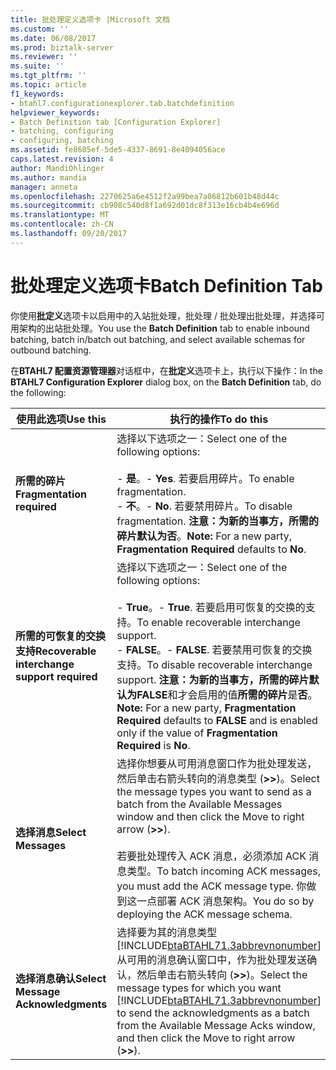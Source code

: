 ```yaml
---
title: 批处理定义选项卡 |Microsoft 文档
ms.custom: ''
ms.date: 06/08/2017
ms.prod: biztalk-server
ms.reviewer: ''
ms.suite: ''
ms.tgt_pltfrm: ''
ms.topic: article
f1_keywords:
- btahl7.configurationexplorer.tab.batchdefinition
helpviewer_keywords:
- Batch Definition tab [Configuration Explorer]
- batching, configuring
- configuring, batching
ms.assetid: fe8685ef-5de5-4337-8691-8e4094056ace
caps.latest.revision: 4
author: MandiOhlinger
ms.author: mandia
manager: anneta
ms.openlocfilehash: 2270625a6e4512f2a99bea7a06812b601b48d44c
ms.sourcegitcommit: cb908c540d8f1a692d01dc8f313e16cb4b4e696d
ms.translationtype: MT
ms.contentlocale: zh-CN
ms.lasthandoff: 09/20/2017
---
```

# <a name="batch-definition-tab"></a><span data-ttu-id="a23c6-102">批处理定义选项卡</span><span class="sxs-lookup"><span data-stu-id="a23c6-102">Batch Definition Tab</span></span>
<span data-ttu-id="a23c6-103">你使用**批定义**选项卡以启用中的入站批处理，批处理 / 批处理出批处理，并选择可用架构的出站批处理。</span><span class="sxs-lookup"><span data-stu-id="a23c6-103">You use the **Batch Definition** tab to enable inbound batching, batch in/batch out batching, and select available schemas for outbound batching.</span></span>  
  
 <span data-ttu-id="a23c6-104">在**BTAHL7 配置资源管理器**对话框中，在**批定义**选项卡上，执行以下操作：</span><span class="sxs-lookup"><span data-stu-id="a23c6-104">In the **BTAHL7 Configuration Explorer** dialog box, on the **Batch Definition** tab, do the following:</span></span>  
  
|<span data-ttu-id="a23c6-105">使用此选项</span><span class="sxs-lookup"><span data-stu-id="a23c6-105">Use this</span></span>|<span data-ttu-id="a23c6-106">执行的操作</span><span class="sxs-lookup"><span data-stu-id="a23c6-106">To do this</span></span>|  
|--------------|----------------|  
|<span data-ttu-id="a23c6-107">**所需的碎片**</span><span class="sxs-lookup"><span data-stu-id="a23c6-107">**Fragmentation required**</span></span>|<span data-ttu-id="a23c6-108">选择以下选项之一：</span><span class="sxs-lookup"><span data-stu-id="a23c6-108">Select one of the following options:</span></span><br /><br /> <span data-ttu-id="a23c6-109">-   **是**。</span><span class="sxs-lookup"><span data-stu-id="a23c6-109">-   **Yes**.</span></span> <span data-ttu-id="a23c6-110">若要启用碎片。</span><span class="sxs-lookup"><span data-stu-id="a23c6-110">To enable fragmentation.</span></span><br /><span data-ttu-id="a23c6-111">-   **不**。</span><span class="sxs-lookup"><span data-stu-id="a23c6-111">-   **No**.</span></span> <span data-ttu-id="a23c6-112">若要禁用碎片。</span><span class="sxs-lookup"><span data-stu-id="a23c6-112">To disable fragmentation.</span></span> <span data-ttu-id="a23c6-113">**注意：**为新的当事方，**所需的碎片**默认为**否**。</span><span class="sxs-lookup"><span data-stu-id="a23c6-113">**Note:**  For a new party, **Fragmentation Required** defaults to **No**.</span></span>|  
|<span data-ttu-id="a23c6-114">**所需的可恢复的交换支持**</span><span class="sxs-lookup"><span data-stu-id="a23c6-114">**Recoverable interchange support required**</span></span>|<span data-ttu-id="a23c6-115">选择以下选项之一：</span><span class="sxs-lookup"><span data-stu-id="a23c6-115">Select one of the following options:</span></span><br /><br /> <span data-ttu-id="a23c6-116">-   **True**。</span><span class="sxs-lookup"><span data-stu-id="a23c6-116">-   **True**.</span></span> <span data-ttu-id="a23c6-117">若要启用可恢复的交换的支持。</span><span class="sxs-lookup"><span data-stu-id="a23c6-117">To enable recoverable interchange support.</span></span><br /><span data-ttu-id="a23c6-118">-   **FALSE**。</span><span class="sxs-lookup"><span data-stu-id="a23c6-118">-   **FALSE**.</span></span> <span data-ttu-id="a23c6-119">若要禁用可恢复的交换支持。</span><span class="sxs-lookup"><span data-stu-id="a23c6-119">To disable recoverable interchange support.</span></span> <span data-ttu-id="a23c6-120">**注意：**为新的当事方，**所需的碎片**默认为**FALSE**和才会启用的值**所需的碎片**是**否**。</span><span class="sxs-lookup"><span data-stu-id="a23c6-120">**Note:**  For a new party, **Fragmentation Required** defaults to **FALSE** and is enabled only if the value of **Fragmentation Required** is **No**.</span></span>|  
|<span data-ttu-id="a23c6-121">**选择消息**</span><span class="sxs-lookup"><span data-stu-id="a23c6-121">**Select Messages**</span></span>|<span data-ttu-id="a23c6-122">选择你想要从可用消息窗口作为批处理发送，然后单击右箭头转向的消息类型 (**>>**)。</span><span class="sxs-lookup"><span data-stu-id="a23c6-122">Select the message types you want to send as a batch from the Available Messages window and then click the Move to right arrow (**>>**).</span></span><br /><br /> <span data-ttu-id="a23c6-123">若要批处理传入 ACK 消息，必须添加 ACK 消息类型。</span><span class="sxs-lookup"><span data-stu-id="a23c6-123">To batch incoming ACK messages, you must add the ACK message type.</span></span> <span data-ttu-id="a23c6-124">你做到这一点部署 ACK 消息架构。</span><span class="sxs-lookup"><span data-stu-id="a23c6-124">You do so by deploying the ACK message schema.</span></span>|  
|<span data-ttu-id="a23c6-125">**选择消息确认**</span><span class="sxs-lookup"><span data-stu-id="a23c6-125">**Select Message Acknowledgments**</span></span>|<span data-ttu-id="a23c6-126">选择要为其的消息类型[!INCLUDE[btaBTAHL71.3abbrevnonumber](../../includes/btabtahl71-3abbrevnonumber-md.md)]从可用的消息确认窗口中，作为批处理发送确认，然后单击右箭头转向 (**>>**)。</span><span class="sxs-lookup"><span data-stu-id="a23c6-126">Select the message types for which you want [!INCLUDE[btaBTAHL71.3abbrevnonumber](../../includes/btabtahl71-3abbrevnonumber-md.md)] to send the acknowledgments as a batch from the Available Message Acks window, and then click the Move to right arrow (**>>**).</span></span>|